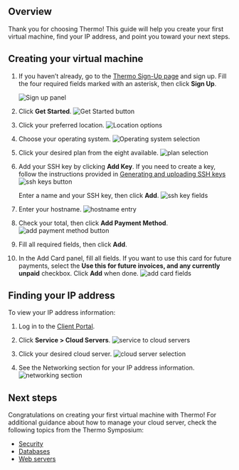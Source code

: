 ## Overview
Thank you for choosing Thermo! This guide will help you create your first virtual machine, find your IP address, and point you toward your next steps. 
## Creating your virtual machine
1. If you haven’t already, go to the [Thermo Sign-Up page](https://www.thermo.io/0) and sign up. Fill the four required fields marked with an asterisk, then click **Sign Up**.

   ![Sign up panel](https://github.com/thermoio/docs/blob/master/images/getting-started-thermo/2017-10-27_14-36-44.png)

2. Click **Get Started**.
  ![Get Started button](https://github.com/thermoio/docs/blob/master/images/getting-started-thermo/2017-10-27_14-46-09.png)

3. Click your preferred location.
   ![Location options](https://github.com/thermoio/docs/blob/master/images/getting-started-thermo/2017-10-27_15-21-57.png)

4. Choose your operating system.
   ![Operating system selection](https://github.com/thermoio/docs/blob/master/images/getting-started-thermo/2017-10-27_15-22-37.png)

5. Click your desired plan from the eight available. 
   ![plan selection](https://github.com/thermoio/docs/blob/master/images/getting-started-thermo/2017-10-27_15-29-37.png)

6. Add your SSH key by clicking **Add Key**. If you need to create a key, follow the instructions provided in [Generating and uploading SSH keys](https://github.com/thermoio/docs/blob/master/security/generating-and-uploading-ssh-keys.md)
   ![ssh keys button](https://github.com/thermoio/docs/blob/master/images/getting-started-thermo/2017-10-27_15-31-37.png)

   Enter a name and your SSH key, then click **Add**.
   ![ssh key fields](https://github.com/thermoio/docs/blob/master/images/getting-started-thermo/2017-10-27_16-10-24.png)
   
7. Enter your hostname.
   ![hostname entry](https://github.com/thermoio/docs/blob/master/images/getting-started-thermo/2017-10-27_16-57-28.png)

8. Check your total, then click **Add Payment Method**.
   ![add payment method button](https://github.com/thermoio/docs/blob/master/images/getting-started-thermo/2017-10-27_16-59-03.png)

9. Fill all required fields, then click **Add**.

10. In the Add Card panel, fill all fields. If you want to use this card for future payments, select the **Use this for future invoices, and any currently unpaid** checkbox. Click **Add** when done.
   ![add card fields](https://github.com/thermoio/docs/blob/master/images/getting-started-thermo/2017-10-27_17-02-43.png)
## Finding your IP address
To view your IP address information:
1. Log in to the [Client Portal](https://www.thermo.io/0).
2. Click **Service > Cloud Servers**.
   ![service to cloud servers](https://github.com/thermoio/docs/blob/master/images/getting-started-thermo/2017-10-31_15-28-44.png)
   
3. Click your desired cloud server.
   ![cloud server selection](https://github.com/thermoio/docs/blob/master/images/getting-started-thermo/2017-10-31_15-35-00.png)
   
4. See the Networking section for your IP address information.
   ![networking section](https://github.com/thermoio/docs/blob/master/images/getting-started-thermo/2017-10-31_15-39-40.png)
## Next steps
Congratulations on creating your first virtual machine with Thermo! For additional guidance about how to manage your cloud server, check the following topics from the Thermo Symposium:
* [Security](https://github.com/thermoio/docs/tree/master/security)
* [Databases](https://github.com/thermoio/docs/tree/master/databases)
* [Web servers](https://github.com/thermoio/docs/tree/master/web-servers)
